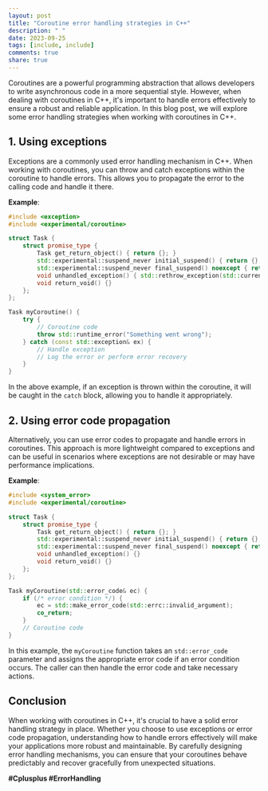```yaml
---
layout: post
title: "Coroutine error handling strategies in C++"
description: " "
date: 2023-09-25
tags: [include, include]
comments: true
share: true
---
```


Coroutines are a powerful programming abstraction that allows developers to write asynchronous code in a more sequential style. However, when dealing with coroutines in C++, it's important to handle errors effectively to ensure a robust and reliable application. In this blog post, we will explore some error handling strategies when working with coroutines in C++.

## 1. Using exceptions

Exceptions are a commonly used error handling mechanism in C++. When working with coroutines, you can throw and catch exceptions within the coroutine to handle errors. This allows you to propagate the error to the calling code and handle it there.

**Example**:
```cpp
#include <exception>
#include <experimental/coroutine>

struct Task {
    struct promise_type {
        Task get_return_object() { return {}; }
        std::experimental::suspend_never initial_suspend() { return {}; }
        std::experimental::suspend_never final_suspend() noexcept { return {}; }
        void unhandled_exception() { std::rethrow_exception(std::current_exception()); }
        void return_void() {}
    };
};

Task myCoroutine() {
    try {
        // Coroutine code
        throw std::runtime_error("Something went wrong");
    } catch (const std::exception& ex) {
        // Handle exception
        // Log the error or perform error recovery
    }
}
```

In the above example, if an exception is thrown within the coroutine, it will be caught in the `catch` block, allowing you to handle it appropriately.

## 2. Using error code propagation

Alternatively, you can use error codes to propagate and handle errors in coroutines. This approach is more lightweight compared to exceptions and can be useful in scenarios where exceptions are not desirable or may have performance implications.

**Example**:
```cpp
#include <system_error>
#include <experimental/coroutine>

struct Task {
    struct promise_type {
        Task get_return_object() { return {}; }
        std::experimental::suspend_never initial_suspend() { return {}; }
        std::experimental::suspend_never final_suspend() noexcept { return {}; }
        void unhandled_exception() {}
        void return_void() {}
    };
};

Task myCoroutine(std::error_code& ec) {
    if (/* error condition */) {
        ec = std::make_error_code(std::errc::invalid_argument);
        co_return;
    }
    // Coroutine code
}
```

In this example, the `myCoroutine` function takes an `std::error_code` parameter and assigns the appropriate error code if an error condition occurs. The caller can then handle the error code and take necessary actions.

## Conclusion

When working with coroutines in C++, it's crucial to have a solid error handling strategy in place. Whether you choose to use exceptions or error code propagation, understanding how to handle errors effectively will make your applications more robust and maintainable. By carefully designing error handling mechanisms, you can ensure that your coroutines behave predictably and recover gracefully from unexpected situations.

**#Cplusplus #ErrorHandling**